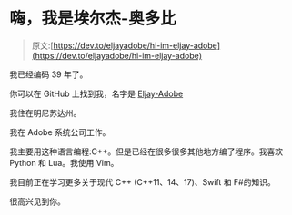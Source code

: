 # 嗨，我是埃尔杰-奥多比

> 原文:[https://dev.to/eljayadobe/hi-im-eljay-adobe](https://dev.to/eljayadobe/hi-im-eljay-adobe)

我已经编码 39 年了。

你可以在 GitHub 上找到我，名字是 [Eljay-Adobe](https://github.com/Eljay-Adobe)

我住在明尼苏达州。

我在 Adobe 系统公司工作。

我主要用这种语言编程:C++。但是已经在很多很多其他地方编了程序。我喜欢 Python 和 Lua。我使用 Vim。

我目前正在学习更多关于现代 C++ (C++11、14、17)、Swift 和 F#的知识。

很高兴见到你。